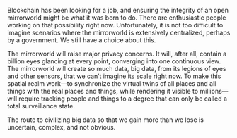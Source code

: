 Blockchain has been looking for a job, and ensuring the integrity of an open mirrorworld might be what it was born to do. There are enthusiastic people working on that possibility right now. Unfortunately, it is not too difficult to imagine scenarios where the mirrorworld is extensively centralized, perhaps by a government. We still have a choice about this.

The mirrorworld will raise major privacy concerns. It will, after all, contain a billion eyes glancing at every point, converging into one continuous view. The mirrorworld will create so much data, big data, from its legions of eyes and other sensors, that we can’t imagine its scale right now. To make this spatial realm work—to synchronize the virtual twins of all places and all things with the real places and things, while rendering it visible to millions—will require tracking people and things to a degree that can only be called a total surveillance state.

The route to civilizing big data so that we gain more than we lose is uncertain, complex, and not obvious.

